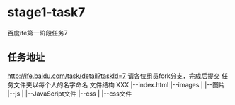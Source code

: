 # stage1-task7
百度ife第一阶段任务7
## 任务地址
http://ife.baidu.com/task/detail?taskId=7
请各位组员fork分支，完成后提交
任务文件夹以每个人的名字命名 
文件结构
XXX
|--index.html
|--images
|  |--图片
|--js
|  |--JavaScript文件
|--css
|  |--css文件
